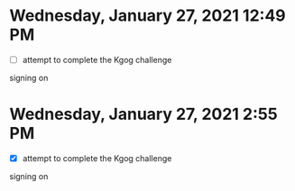 # Wednesday, January 27, 2021 12:49 PM
- [ ] attempt to complete the Kgog challenge

signing on

# Wednesday, January 27, 2021 2:55 PM
- [x] attempt to complete the Kgog challenge

signing on
